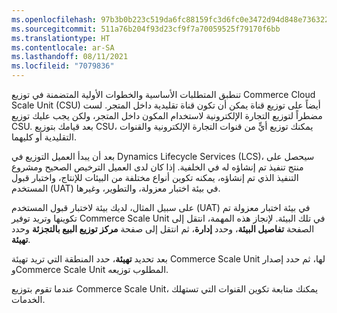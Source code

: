 ```yaml
---
ms.openlocfilehash: 97b3b0b223c519da6fc88159fc3d6fc0e3472d94d848e736322368b1b66aaf65
ms.sourcegitcommit: 511a76b204f93d23cf9f7a70059525f79170f6bb
ms.translationtype: HT
ms.contentlocale: ar-SA
ms.lasthandoff: 08/11/2021
ms.locfileid: "7079836"
---
```

تنطبق المتطلبات الأساسية والخطوات الأولية المتضمنة في توزيع Commerce Cloud Scale Unit (CSU)‎ أيضاً على توزيع قناة يمكن أن تكون قناة تقليدية داخل المتجر. لست مضطراً لتوزيع التجارة الإلكترونية لاستخدام المكون داخل المتجر، ولكن يجب عليك توزيع CSU. بعد قيامك بتوزيع CSU، يمكنك توزيع أيٍّ من قنوات التجارة الإلكترونية والقنوات التقليدية أو كليهما. 

بعد أن يبدأ العميل التوزيع في Dynamics Lifecycle Services (LCS)، سيحصل على منتج تنفيذ تم إنشاؤه له في الخلفية. إذا كان لدى العميل الترخيص الصحيح ومشروع التنفيذ الذي تم إنشاؤه، يمكنه تكوين أنواع مختلفة من البيئات للإنتاج، واختبار قبول المستخدم (UAT) في بيئة اختبار معزولة، والتطوير، وغيرها. 

على سبيل المثال، لديك بيئة لاختبار قبول المستخدم (UAT) في بيئة اختبار معزولة تم تكوينها وتريد توفير Commerce Scale Unit في تلك البيئة. لإنجاز هذه المهمة، انتقل إلى الصفحة **تفاصيل البيئة**، وحدد **إدارة**، ثم انتقل إلى صفحة **مركز توزيع البيع بالتجزئة** وحدد **تهيئة**. 

بعد تحديد **تهيئة**، حدد المنطقة التي تريد تهيئة Commerce Scale Unit لها، ثم حدد إصدار وCommerce Scale Unit المطلوب توزيعه.
 
عندما تقوم بتوزيع Commerce Scale Unit، يمكنك متابعة تكوين القنوات التي تستهلك الخدمات.


